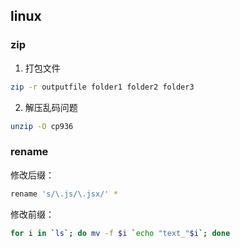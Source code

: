 ## linux

### zip

1. 打包文件

```bash
zip -r outputfile folder1 folder2 folder3
```

2. 解压乱码问题

```bash
unzip -O cp936
```

### rename

修改后缀：
```bash
rename 's/\.js/\.jsx/' *
```

修改前缀：
```bash
for i in `ls`; do mv -f $i `echo "text_"$i`; done
```



